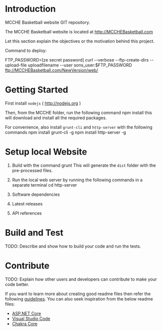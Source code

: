 # Introduction
MCCHE Basketball website GIT repository. 

The MCCHE Basketball website is located at http://MCCHEBasketball.com

Let this section explain the objectives or the motivation behind this project. 

Command to deploy:

FTP_PASSWORD=[ze secret password]
curl --verbose --ftp-create-dirs --upload-file uploadfilename --user sons_user:$FTP_PASSWORD ftp://MCCHEBasketball.com/NewVersion/web/

# Getting Started

First install `nodejs` ( http://nodejs.org )

Then, from the MCCHE folder, run the following command
    npm install
this will download and install all the required packages.

For convenience, also install `grunt-cli` and `http-server` with the following commands
    npm install grunt-cli -g
    npm install http-server -g

# Setup local Website

1.	Build with the command
    grunt
This will generate the `dist` folder with the pre-processed files.

2.	Run the local web server by running the following commands in a separate terminal
    cd <path to dist folder>
    http-server 

3.	Software dependencies
3.	Latest releases
4.	API references

# Build and Test
TODO: Describe and show how to build your code and run the tests. 

# Contribute
TODO: Explain how other users and developers can contribute to make your code better. 

If you want to learn more about creating good readme files then refer the following [guidelines](https://www.visualstudio.com/en-us/docs/git/create-a-readme). You can also seek inspiration from the below readme files:
- [ASP.NET Core](https://github.com/aspnet/Home)
- [Visual Studio Code](https://github.com/Microsoft/vscode)
- [Chakra Core](https://github.com/Microsoft/ChakraCore)
